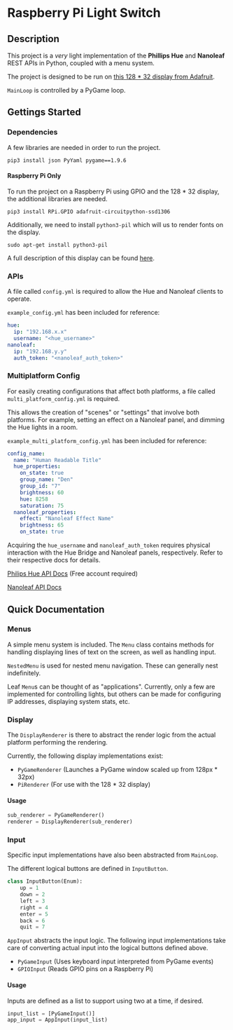 # Raspberry Pi Light Switch

## Description

This project is a *very* light implementation of the **Phillips Hue** and **Nanoleaf** REST APIs in Python, coupled with a menu system.

The project is designed to be run on [this 128 * 32 display from Adafruit](https://learn.adafruit.com/adafruit-pioled-128x32-mini-oled-for-raspberry-pi/overview).

`MainLoop` is controlled by a PyGame loop.

## Gettings Started 

### Dependencies

A few libraries are needed in order to run the project.

`pip3 install json PyYaml pygame==1.9.6`

#### Raspberry Pi Only
To run the project on a Raspberry Pi using GPIO and the 128 * 32 display, the additional libraries are needed.

`pip3 install RPi.GPIO adafruit-circuitpython-ssd1306`

Additionally, we need to install `python3-pil` which will us to render fonts on the display.

`sudo apt-get install python3-pil`

A full description of this display can be found [here](https://learn.adafruit.com/adafruit-pioled-128x32-mini-oled-for-raspberry-pi/usage).


### APIs

A file called `config.yml` is required to allow the Hue and Nanoleaf clients to operate.

`example_config.yml` has been included for reference:

```yaml
hue:
  ip: "192.168.x.x"
  username: "<hue_username>"
nanoleaf:
  ip: "192.168.y.y"
  auth_token: "<nanoleaf_auth_token>"
```

### Multiplatform Config
For easily creating configurations that affect both platforms, a file called `multi_platform_config.yml` is required.

This allows the creation of "scenes" or "settings" that involve both platforms. For example, setting an effect on a Nanoleaf panel, and dimming the Hue lights in a room.

`example_multi_platform_config.yml` has been included for reference:

```yaml
config_name:
  name: "Human Readable Title"
  hue_properties:
    on_state: true
    group_name: "Den"
    group_id: "7"
    brightness: 60
    hue: 8258
    saturation: 75
  nanoleaf_properties:
    effect: "Nanoleaf Effect Name"
    brightness: 65
    on_state: true
```

Acquiring the `hue_username` and `nanoleaf_auth_token` requires physical interaction with the Hue Bridge and Nanoleaf panels, respectively. Refer to their respective docs for details.

[Philips Hue API Docs](https://developers.meethue.com/develop/hue-api/) (Free account required)

[Nanoleaf API Docs](https://documenter.getpostman.com/view/1559645/RW1gEcCH?version=latest)

## Quick Documentation

### Menus
A simple menu system is included. The `Menu` class contains methods for handling displaying lines of text on the screen, as well as handling input.

`NestedMenu` is used for nested menu navigation. These can generally nest indefinitely.

Leaf `Menu`s can be thought of as "applications". Currently, only a few are implemented for controlling lights, but others can be made for configuring IP addresses, displaying system stats, etc.

### Display

The `DisplayRenderer` is there to abstract the render logic from the actual platform performing the rendering.

Currently, the following display implementations exist:

- `PyGameRenderer` (Launches a PyGame window scaled up from 128px * 32px)
- `PiRenderer` (For use with the 128 * 32 display)

#### Usage
```python
sub_renderer = PyGameRenderer()
renderer = DisplayRenderer(sub_renderer)
```

### Input

Specific input implementations have also been abstracted from `MainLoop`.

The different logical buttons are defined in `InputButton`.

```python
class InputButton(Enum):
    up = 1
    down = 2
    left = 3
    right = 4
    enter = 5
    back = 6
    quit = 7
```

`AppInput` abstracts the input logic. The following input implementations take care of converting actual input into the logical buttons defined above.

- `PyGameInput` (Uses keyboard input interpreted from PyGame events)
- `GPIOInput` (Reads GPIO pins on a Raspberry Pi)

#### Usage
Inputs are defined as a list to support using two at a time, if desired.
```python
input_list = [PyGameInput()]
app_input = AppInput(input_list)
```
